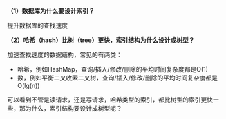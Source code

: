 **（1）数据库为什么要设计索引？**

提升数据库的查找速度

**（2）哈希（hash）比树（tree）更快，索引结构为什么设计成树型？**

加速查找速度的数据结构，常见的有两类：
* 哈希，例如HashMap，查询/插入/修改/删除的平均时间复杂度都是O(1)
* 数，例如平衡二叉收索二叉树，查询/插入/修改/删除的平均时间复杂度都是O(lg(n))

可以看到不管是读请求，还是写请求，哈希类型的索引，都比树型的索引更快一些，那为什么，索引结构要设计成树型呢？
